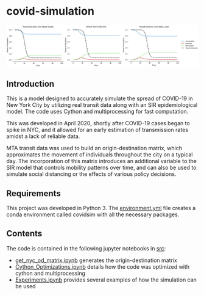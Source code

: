 # covid-simulation

<p align="left">
    <img src="figures/TransitTimingDeclinesPlots.jpg" width="1000">
</p>


## Introduction
This is a model designed to accurately simulate the spread of COVID-19 in New York City by utilizing real transit data along with an SIR epidemiological model.  The code uses Cython and multiprocessing for fast computation.

This was developed in April 2020, shortly after COVID-19 cases began to spike in NYC, and it allowed for an early estimation of transmission rates amidst a lack of reliable data.

MTA transit data was used to build an origin-destination matrix, which approximates the movement of individuals throughout the city on a typical day. The incorporation of this matrix introduces an additional variable to the SIR model that controls mobility patterns over time, and can also be used to simulate social distancing or the effects of various policy decisions. 


## Requirements
This project was developed in Python 3. The [environment.yml](https://github.com/rb2540/covid-simulation/blob/main/src/environment.yml) file creates a conda environment called covidsim with all the necessary packages.


## Contents
The code is contained in the following jupyter notebooks in [src](https://github.com/rb2540/covid-simulation/tree/main/src):
* [get_nyc_od_matrix.ipynb](https://github.com/rb2540/covid-simulation/blob/main/src/get_nyc_od_matrix.ipynb) generates the origin-destination matrix
* [Cython_Optimizations.ipynb](https://github.com/rb2540/covid-simulation/blob/main/src/Cython_Optimizations.ipynb) details how the code was optimized with cython and multiprocessing
* [Experiments.ipynb](https://github.com/rb2540/covid-simulation/blob/main/src/Experiments.ipynb) provides several examples of how the simulation can be used


